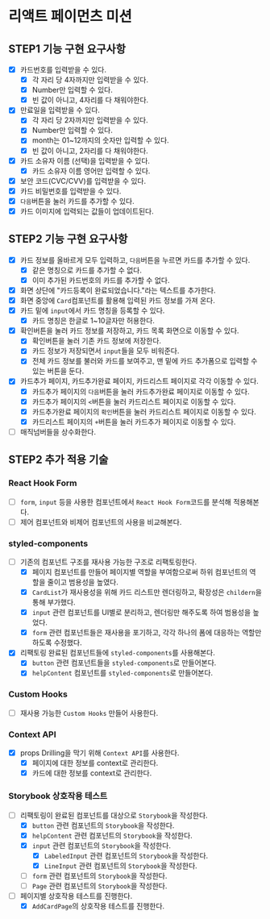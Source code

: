 # 리액트 페이먼츠 미션

## STEP1 기능 구현 요구사항

- [x] 카드번호를 입력받을 수 있다.
  - [x] 각 자리 당 4자까지만 입력받을 수 있다.
  - [x] Number만 입력할 수 있다.
  - [x] 빈 값이 아니고, 4자리를 다 채워야한다.
- [x] 만료일을 입력받을 수 있다.
  - [x] 각 자리 당 2자까지만 입력받을 수 있다.
  - [x] Number만 입력할 수 있다.
  - [x] month는 01~12까지의 숫자만 입력할 수 있다.
  - [x] 빈 값이 아니고, 2자리를 다 채워야한다.
- [x] 카드 소유자 이름 (선택)을 입력받을 수 있다.
  - [x] 카드 소유자 이름 영어만 입력할 수 있다.
- [x] 보안 코드(CVC/CVV)를 입력받을 수 있다.
- [x] 카드 비밀번호를 입력받을 수 있다.
- [x] `다음`버튼을 눌러 카드를 추가할 수 있다.
- [x] 카드 이미지에 입력되는 값들이 업데이트된다.

## STEP2 기능 구현 요구사항

- [x] 카드 정보를 올바르게 모두 입력하고, `다음`버튼을 누르면 카드를 추가할 수 있다.
  - [x] 같은 명칭으로 카드를 추가할 수 없다.
  - [x] 이미 추가된 카드번호의 카드를 추가할 수 없다.
- [x] 화면 상단에 "카드등록이 완료되었습니다."라는 텍스트를 추가한다.
- [x] 화면 중앙에 `Card`컴포넌트를 활용해 입력된 카드 정보를 가져 온다.
- [x] 카드 밑에 `input`에서 카드 명칭을 등록할 수 있다.
  - [x] 카드 명칭은 한글로 1~10글자만 허용한다.
- [x] 확인버튼을 눌러 카드 정보를 저장하고, 카드 목록 화면으로 이동할 수 있다.
  - [x] 확인버튼을 눌러 기존 카드 정보에 저장한다.
  - [x] 카드 정보가 저장되면서 `input`들을 모두 비워준다.
  - [x] 전체 카드 정보를 불러와 카드를 보여주고, 맨 밑에 카드 추가폼으로 입력할 수 있는 버튼을 둔다.
- [x] 카드추가 페이지, 카드추가완료 페이지, 카드리스트 페이지로 각각 이동할 수 있다.
  - [x] 카드추가 페이지의 `다음`버튼을 눌러 카드추가완료 페이지로 이동할 수 있다.
  - [x] 카드추가 페이지의 `<`버튼을 눌러 카드리스트 페이지로 이동할 수 있다.
  - [x] 카드추가완료 페이지의 `확인`버튼을 눌러 카드리스트 페이지로 이동할 수 있다.
  - [x] 카드리스트 페이지의 `+`버튼을 눌러 카드추가 페이지로 이동할 수 있다.
- [ ] 매직넘버들을 상수화한다.

## STEP2 추가 적용 기술

### React Hook Form

- [ ] `form`, `input` 등을 사용한 컴포넌트에서 `React Hook Form`코드를 분석해 적용해본다.
- [ ] 제어 컴포넌트와 비제어 컴포넌트의 사용을 비교해본다.

### styled-components

- [ ] 기존의 컴포넌트 구조를 재사용 가능한 구조로 리팩토링한다.
  - [x] 페이지 컴포넌트를 만들어 페이지별 역할을 부여함으로써 하위 컴포넌트의 역할을 줄이고 범용성을 높였다.
  - [x] `CardList`가 재사용성을 위해 카드 리스트만 렌더링하고, 확장성은 `childern`을 통해 부가했다.
  - [x] `input` 관련 컴포넌트를 UI별로 분리하고, 렌더링만 해주도록 하여 범용성을 높었다.
  - [x] `form` 관련 컴포넌트들은 재사용을 포기하고, 각각 하나의 폼에 대응하는 역할만 하도록 수정했다.
- [x] 리팩토링 완료된 컴포넌트들에 `styled-components`를 사용해본다.
  - [x] `button` 관련 컴포넌트들을 `styled-components`로 만들어본다.
  - [x] `helpContent` 컴포넌트를 `styled-components`로 만들어본다.

### Custom Hooks

- [ ] 재사용 가능한 `Custom Hooks` 만들어 사용한다.

### Context API

- [x] props Drilling을 막기 위해 `Context API`를 사용한다.
  - [x] 페이지에 대한 정보를 context로 관리한다.
  - [x] 카드에 대한 정보를 context로 관리한다.

### Storybook 상호작용 테스트

- [ ] 리팩토링이 완료된 컴포넌트를 대상으로 `Storybook`을 작성한다.
  - [x] `button` 관련 컴포넌트의 `Storybook`을 작성한다.
  - [x] `helpContent` 관련 컴포넌트의 `Storybook`을 작성한다.
  - [x] `input` 관련 컴포넌트의 `Storybook`을 작성한다.
    - [x] `LabeledInput` 관련 컴포넌트의 `Storybook`을 작성한다.
    - [x] `LineInput` 관련 컴포넌트의 `Storybook`을 작성한다.
  - [ ] `form` 관련 컴포넌트의 `Storybook`을 작성한다.
  - [ ] `Page` 관련 컴포넌트의 `Storybook`을 작성한다.
- [ ] 페이지별 상호작용 테스트를 진행한다.
  - [x] `AddCardPage`의 상호작용 테스트를 진행한다.
